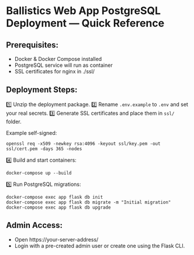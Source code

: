 # Ballistics Web App PostgreSQL Deployment — Quick Reference

## Prerequisites:
- Docker & Docker Compose installed
- PostgreSQL service will run as container
- SSL certificates for nginx in ./ssl/

## Deployment Steps:
1️⃣ Unzip the deployment package.
2️⃣ Rename `.env.example` to `.env` and set your real secrets.
3️⃣ Generate SSL certificates and place them in `ssl/` folder.

Example self-signed:
```
openssl req -x509 -newkey rsa:4096 -keyout ssl/key.pem -out ssl/cert.pem -days 365 -nodes
```

4️⃣ Build and start containers:
```
docker-compose up --build
```

5️⃣ Run PostgreSQL migrations:
```
docker-compose exec app flask db init
docker-compose exec app flask db migrate -m "Initial migration"
docker-compose exec app flask db upgrade
```

## Admin Access:
- Open https://your-server-address/
- Login with a pre-created admin user or create one using the Flask CLI.
